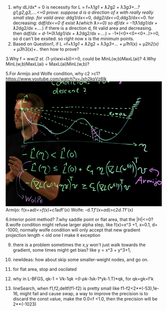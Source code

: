 1. why dL/dx* = 0 is necessity for L = f+ƛ1*g1 + ƛ2*g2 + ƛ3*g3+...?
g1,g2,g3,....<=0
prove:
suppose d is a direction of x with really really small step.
for vaild area: 
d*dg1/dx<=0, d*dg2/dx<=0,d*dg3/dx<=0.
for decreasing:
d*df/dx<=0
if exist ƛ(which ƛ>=0) so df/dx = -1*(ƛ1*dg1/dx + ƛ2*dg2/dx +....)
if there is a direction d, fit valid area and decreasing.
then d*df/dx = d*-1*(ƛ1*dg1/dx + ƛ2*dg2/dx +....) = -1*(<0+<0+<0+..)>=0,
so d can't be exsited. so right now x is the minimum points.
2. Based on Question1, if L =f+ƛ1*g1 + ƛ2*g2 + ƛ3*g3+... + μ1*h1(x) + μ2*h2(x) + μ3*h3(x)+..
then how to prove?

3.Why f = w*w/2 st. (1-yi(w*xi+b))<=0, could be MinL(w,b)MaxL(ai)?
4.Why MinL(w,b)MaxL(ai) = MaxL(ai)MinL(w,b)?

5.For Armijo and Wolfe condition, why c2 >c1?
https://www.youtube.com/watch?v=Jxh2kqVz6lk
![video screenshot](pics/image.png)
Armijo: f(x+a*d)<=f(x)+c1*a*d*f'(x)
Wolfe: -d.T*f'(x+a*d)>c2*d.T*f'(x)

6.Interior point method?
7.why saddle point or flat area, that the |H|<=0?
8.wolfe condition might refuse larger alpha step, like f(x)=x^3 +1, x=0.1, d= -1000, 
normally wolfe condition will only accept that new gradient projection length  < old one
I make it exception

9. there is a problem sometimes the x,y won't just walk towards the gradient, some times might get bias? like y = x^3 + y^3+1, 

10. newIdeas: how about skip some smaller-weight nodes, and go on.

11. for flat area, stop and oscilated
12. why in L-BFGS, qk-1 = Vk-1*qk =(I-pk-1*sk-1*yk-1.T)*qk, for qk=gk=f'k
13. lineSearch, when f1,f2,deltf(f1-f2) is pretty small like f1-f2<2**(-53),1e-16, might fail and cause swap, a way to improve the precision is to discard the const value, make the 0.0<f <1.0, then the precision will be 2**(-1023)







